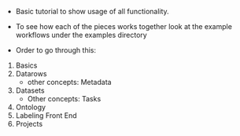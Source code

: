 * Basic tutorial to show usage of all functionality.

* To see how each of the pieces works together look at the example workflows under the examples directory


* Order to go through this:

1. Basics
2. Datarows
    - other concepts: Metadata
3. Datasets
    - Other concepts: Tasks
4. Ontology
5. Labeling Front End
6. Projects
